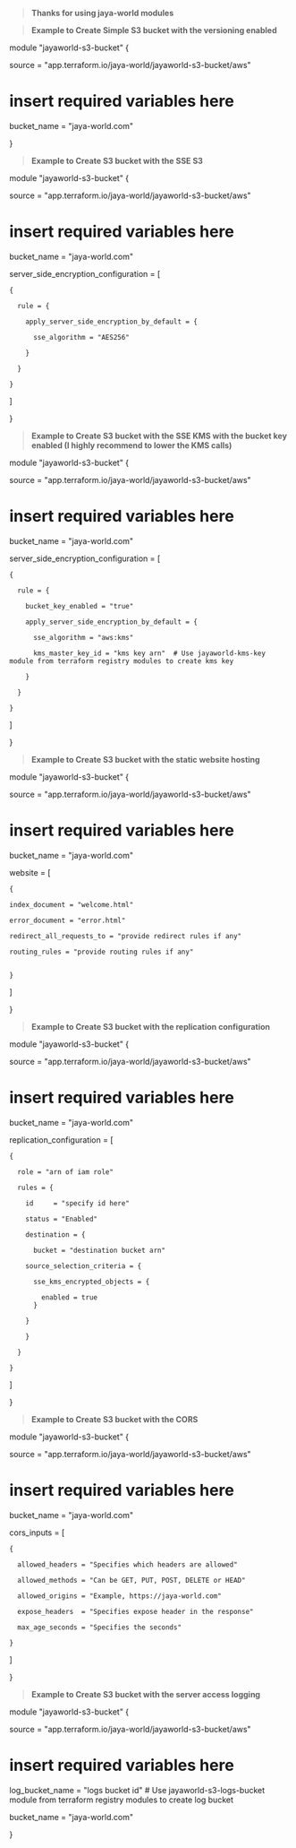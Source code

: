 > **Thanks for using jaya-world modules** 

> **Example to Create Simple S3 bucket with the versioning enabled**

module "jayaworld-s3-bucket" {

  source  = "app.terraform.io/jaya-world/jayaworld-s3-bucket/aws"

  # insert required variables here

  bucket_name     = "jaya-world.com"

}


> **Example to Create S3 bucket with the SSE S3**

module "jayaworld-s3-bucket" {

  source  = "app.terraform.io/jaya-world/jayaworld-s3-bucket/aws"

  # insert required variables here

  bucket_name     = "jaya-world.com"

  server_side_encryption_configuration = [

    {

      rule = {

        apply_server_side_encryption_by_default = {

          sse_algorithm = "AES256"

        }

      }

    }

  ]

}

> **Example to Create S3 bucket with the SSE KMS with the bucket key enabled (I highly recommend to lower the KMS calls)**

module "jayaworld-s3-bucket" {

  source  = "app.terraform.io/jaya-world/jayaworld-s3-bucket/aws"

  # insert required variables here

  bucket_name     = "jaya-world.com"

  server_side_encryption_configuration = [

    {

      rule = {

        bucket_key_enabled = "true"

        apply_server_side_encryption_by_default = {

          sse_algorithm = "aws:kms"

          kms_master_key_id = "kms key arn"  # Use jayaworld-kms-key module from terraform registry modules to create kms key

        }

      }

    }
    
  ]

}

> **Example to Create S3 bucket with the static website hosting**

module "jayaworld-s3-bucket" {

  source  = "app.terraform.io/jaya-world/jayaworld-s3-bucket/aws"

  # insert required variables here

  bucket_name     = "jaya-world.com"

  website = [
    
    {

    index_document = "welcome.html"

    error_document = "error.html"

    redirect_all_requests_to = "provide redirect rules if any"

    routing_rules = "provide routing rules if any"


    }
    
  ]

}

> **Example to Create S3 bucket with the replication configuration**

module "jayaworld-s3-bucket" {

  source  = "app.terraform.io/jaya-world/jayaworld-s3-bucket/aws"

  # insert required variables here

  bucket_name     = "jaya-world.com"

  replication_configuration = [

    {

      role = "arn of iam role"

      rules = {

        id     = "specify id here"

        status = "Enabled"

        destination = {

          bucket = "destination bucket arn"

        source_selection_criteria = {

          sse_kms_encrypted_objects = {

            enabled = true
          }

        }

        }

      }

    }

  ]

}

> **Example to Create S3 bucket with the CORS**

module "jayaworld-s3-bucket" {

  source  = "app.terraform.io/jaya-world/jayaworld-s3-bucket/aws"
  # insert required variables here

  bucket_name     = "jaya-world.com"

  cors_inputs = [

    {

      allowed_headers = "Specifies which headers are allowed"

      allowed_methods = "Can be GET, PUT, POST, DELETE or HEAD"

      allowed_origins = "Example, https://jaya-world.com"

      expose_headers  = "Specifies expose header in the response"

      max_age_seconds = "Specifies the seconds"

    }

  ]

}

> **Example to Create S3 bucket with the server access logging**

module "jayaworld-s3-bucket" {

  source  = "app.terraform.io/jaya-world/jayaworld-s3-bucket/aws"
  # insert required variables here

  log_bucket_name = "logs bucket id" # Use jayaworld-s3-logs-bucket module from terraform registry modules to create log bucket 

  bucket_name     = "jaya-world.com" 

}